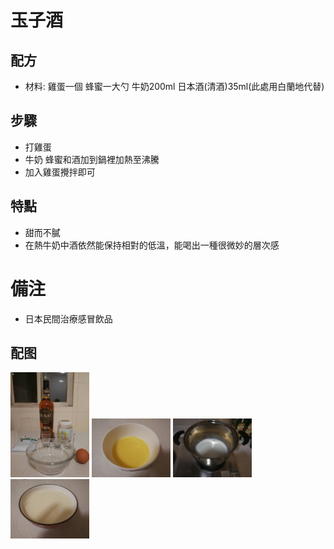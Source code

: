 # 玉子酒

## 配方

* 材料: 雞蛋一個 蜂蜜一大勺 牛奶200ml 日本酒(清酒)35ml(此處用白蘭地代替)

## 步驟

* 打雞蛋
* 牛奶 蜂蜜和酒加到鍋裡加熱至沸騰
* 加入雞蛋攪拌即可

## 特點

* 甜而不膩
* 在熱牛奶中酒依然能保持相對的低溫，能喝出一種很微妙的層次感

# 備注

* 日本民間治療感冒飲品

## 配图

<div style="inline-block">
<img src="1.jpeg" width=25%>
<img src="2.jpeg" width=25%>
<img src="3.jpeg" width=25%>
<img src="4.jpeg" width=25%>
</div>



